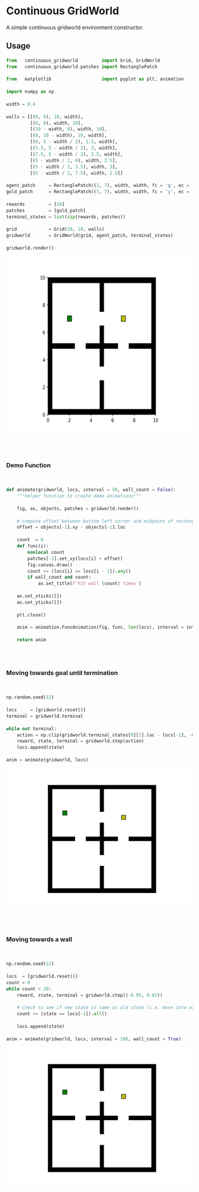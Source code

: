 # Continuous GridWorld

A simple continuous gridworld environment constructor.

## Usage

```python
from   continuous_gridworld         import Grid, GridWorld
from   continuous_gridworld.patches import RectanglePatch

from   matplotlib                   import pyplot as plt, animation

import numpy as np

width = 0.4

walls = [[(0, 0), 10, width],
         [(0, 0), width, 10],
         [(10 - width, 0), width, 10],
         [(0, 10 - width), 10, width],
         [(0, 5 - width / 2), 2.5, width],
         [(3.5, 5 - width / 2), 3, width],
         [(7.5, 5 - width / 2), 2.5, width],
         [(5 - width / 2, 0), width, 2.5],
         [(5 - width / 2, 3.5), width, 3],
         [(5 - width / 2, 7.5), width, 2.5]]

agent_patch     = RectanglePatch((2, 7), width, width, fc = 'g', ec = 'k')
gold_patch      = RectanglePatch((7, 7), width, width, fc = 'y', ec = 'k')

rewards         = [10]
patches         = [gold_patch]
terminal_states = list(zip(rewards, patches))

grid            = Grid(10, 10, walls)
gridworld       = GridWorld(grid, agent_patch, terminal_states)

gridworld.render()
```
<p align="center">
  <img src="four-rooms.png" alt="animated" style="height:480px"/>
</p>

<br>
<br>

### Demo Function

<br>

```python
def animate(gridworld, locs, interval = 50, wall_count = False):
    """helper function to create demo animations"""

    fig, ax, objects, patches = gridworld.render()

    # compute offset between bottom left corner and midpoint of rectangular agent patch
    offset = objects[-1].xy - objects[-1].loc

    count  = 0
    def func(i):
        nonlocal count
        patches[-1].set_xy(locs[i] + offset)
        fig.canvas.draw()
        count += (locs[i] == locs[i - 1]).any()
        if wall_count and count:
            ax.set_title(f'hit wall {count} times')

    ax.set_xticks([])
    ax.set_yticks([])

    plt.close()

    anim = animation.FuncAnimation(fig, func, len(locs), interval = interval)

    return anim
```

<br><br>

### Moving towards goal until termination

<br>

```python
np.random.seed(12)

locs     = [gridworld.reset()]
terminal = gridworld.terminal

while not terminal:
    action = np.clip(gridworld.terminal_states[0][1].loc - locs[-1], -0.05, 0.05)
    reward, state, terminal = gridworld.step(action)
    locs.append(state)
    
anim = animate(gridworld, locs)
```

<p align="center">
  <img src="four-rooms-get-gold.gif" alt="animated" />
</p>

<br><br>

### Moving towards a wall

<br>

```python
np.random.seed(12)

locs  = [gridworld.reset()]
count = 0
while count < 20:
    reward, state, terminal = gridworld.step((-0.05, 0.02))

    # check to see if new state is same as old state (i.e. move into wall)
    count += (state == locs[-1]).all()
    
    locs.append(state)
    
anim = animate(gridworld, locs, interval = 100, wall_count = True)
```
<p align="center">
  <img src="four-rooms-to-wall.gif" alt="animated" />
</p>